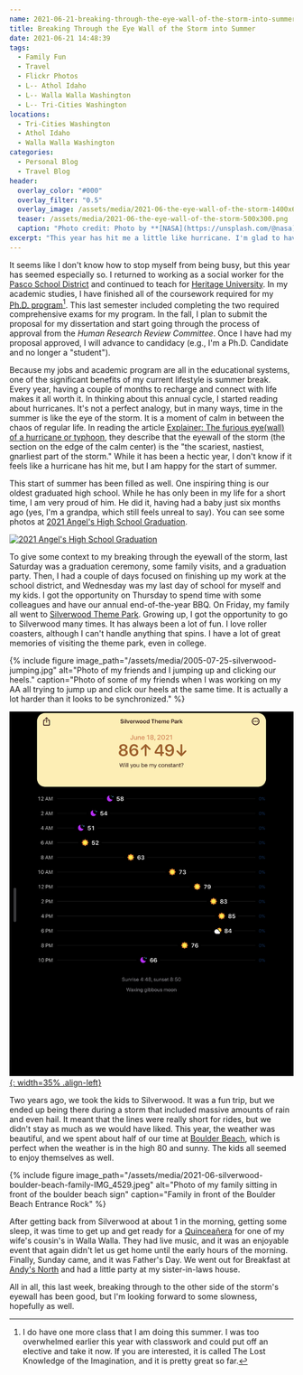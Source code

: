 ```yaml
---
name: 2021-06-21-breaking-through-the-eye-wall-of-the-storm-into-summer.md
title: Breaking Through the Eye Wall of the Storm into Summer
date: 2021-06-21 14:48:39
tags:
  - Family Fun
  - Travel
  - Flickr Photos
  - L-- Athol Idaho
  - L-- Walla Walla Washington
  - L-- Tri-Cities Washington
locations: 
  - Tri-Cities Washington
  - Athol Idaho
  - Walla Walla Washington
categories:
  - Personal Blog
  - Travel Blog
header:
  overlay_color: "#000"
  overlay_filter: "0.5"
  overlay_image: /assets/media/2021-06-the-eye-wall-of-the-storm-1400x600.png
  teaser: /assets/media/2021-06-the-eye-wall-of-the-storm-500x300.png
  caption: "Photo credit: Photo by **[NASA](https://unsplash.com/@nasa)** on [Unsplash](https://unsplash.com/s/photos/hurricane)."
excerpt: "This year has hit me a little like hurricane. I'm glad to have made it throught the eyewall of the storm and I am ready for some summer."
---
```

 
It seems like I don't know how to stop myself from being busy, but this year has seemed especially so. I returned to working as a social worker for the [Pasco School District](https://www.psd1.org/Page/462) and continued to teach for [Heritage University](https://www.heritage.edu/academic-paths/undergraduate-degrees/social-work/). In my academic studies, I have finished all of the coursework required for my [Ph.D. program](https://www.ciis.edu/academics/graduate-programs/transformative-studies)[^1]. This last semester included completing the two required comprehensive exams for my program. In the fall, I plan to submit the proposal for my dissertation and start going through the process of approval from the _Human Research Review Committee_. Once I have had my proposal approved, I will advance to candidacy (e.g., I'm a Ph.D. Candidate and no longer a "student").

[^1]: I do have one more class that I am doing this summer. I was too overwhelmed earlier this year with classwork and could put off an elective and take it now. If you are interested, it is called The Lost Knowledge of the Imagination, and it is pretty great so far.

Because my jobs and academic program are all in the educational systems, one of the significant benefits of my current lifestyle is summer break. Every year, having a couple of months to recharge and connect with life makes it all worth it. In thinking about this annual cycle, I started reading about hurricanes. It's not a perfect analogy, but in many ways, time in the summer is like the eye of the storm. It is a moment of calm in between the chaos of regular life. In reading the article [Explainer: The furious eye(wall) of a hurricane or typhoon](https://www.sciencenewsforstudents.org/article/explainer-what-is-eyewall-of-hurricane-or-typhoon), they describe that the eyewall of the storm (the section on the edge of the calm center) is the "the scariest, nastiest, gnarliest part of the storm." While it has been a hectic year, I don't know if it feels like a hurricane has hit me, but I am happy for the start of summer.

This start of summer has been filled as well. One inspiring thing is our oldest graduated high school. While he has only been in my life for a short time, I am very proud of him. He did it, having had a baby just six months ago (yes, I'm a grandpa, which still feels unreal to say). You can see some photos at [2021 Angel's High School Graduation](https://flic.kr/s/aHsmW4pBhp).

<a data-flickr-embed="true" data-header="true" data-footer="true" href="https://www.flickr.com/photos/189416570@N06/albums/72157719451271467" title="2021 Angel&#x27;s High School Graduation"><img src="https://live.staticflickr.com/65535/51262463808_f48ff302d1.jpg" width="640" height="480" alt="2021 Angel&#x27;s High School Graduation"></a><script async src="//embedr.flickr.com/assets/client-code.js" charset="utf-8"></script>


To give some context to my breaking through the eyewall of the storm, last Saturday was a graduation ceremony, some family visits, and a graduation party. Then, I had a couple of days focused on finishing up my work at the school district, and Wednesday was my last day of school for myself and my kids. I got the opportunity on Thursday to spend time with some colleagues and have our annual end-of-the-year BBQ. On Friday, my family all went to [Silverwood Theme Park](https://www.silverwoodthemepark.com). Growing up, I got the opportunity to go to Silverwood many times. It has always been a lot of fun. I love roller coasters, although I can't handle anything that spins. I have a lot of great memories of visiting the theme park, even in college.

{% include figure image_path="/assets/media/2005-07-25-silverwood-jumping.jpg" alt="Photo of my friends and I jumping up and clicking our heels." caption="Photo of some of my friends when I was working on my AA all trying to jump up and click our heels at the same time. It is actually a lot harder than it looks to be synchronized." %}

[![Weather During our Trip](/assets/media/2021-06-siIverwood-weather-IMG_0330.jpeg){: width=35% .align-left}](/assets/media/2021-06-siIverwood-weather-IMG_0330.jpeg)

Two years ago, we took the kids to Silverwood. It was a fun trip, but we ended up being there during a storm that included massive amounts of rain and even hail. It meant that the lines were really short for rides, but we didn't stay as much as we would have liked. This year, the weather was beautiful, and we spent about half of our time at [Boulder Beach](https://www.silverwoodthemepark.com/rides/boulder-beach.php), which is perfect when the weather is in the high 80 and sunny. The kids all seemed to enjoy themselves as well.

{% include figure image_path="/assets/media/2021-06-siIverwood-boulder-beach-family-IMG_4529.jpeg" alt="Photo of my family sitting in front of the boulder beach sign" caption="Family in front of the Boulder Beach Entrance Rock" %}

After getting back from Silverwood at about 1 in the morning, getting some sleep, it was time to get up and get ready for a [Quinceañera](https://en.wikipedia.org/wiki/Quinceañera) for one of my wife's cousin's in Walla Walla. They had live music, and it was an enjoyable event that again didn't let us get home until the early hours of the morning. Finally, Sunday came, and it was Father's Day. We went out for Breakfast at [Andy's North](https://www.yelp.com/biz/andys-north-pasco) and had a little party at my sister-in-laws house.

All in all, this last week, breaking through to the other side of the storm's eyewall has been good, but I'm looking forward to some slowness, hopefully as well.

